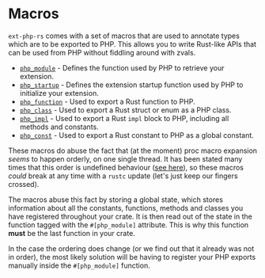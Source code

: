 # Macros

`ext-php-rs` comes with a set of macros that are used to annotate types which
are to be exported to PHP. This allows you to write Rust-like APIs that can be
used from PHP without fiddling around with zvals.

- [`php_module`] - Defines the function used by PHP to retrieve your extension.
- [`php_startup`] - Defines the extension startup function used by PHP to
  initialize your extension.
- [`php_function`] - Used to export a Rust function to PHP.
- [`php_class`] - Used to export a Rust struct or enum as a PHP class.
- [`php_impl`] - Used to export a Rust `impl` block to PHP, including all
  methods and constants.
- [`php_const`] - Used to export a Rust constant to PHP as a global constant.

These macros do abuse the fact that (at the moment) proc macro expansion _seems_
to happen orderly, on one single thread. It has been stated many times that this
order is undefined behaviour ([see here]), so these macros _could_ break at any
time with a `rustc` update (let's just keep our fingers crossed).

The macros abuse this fact by storing a global state, which stores information
about all the constants, functions, methods and classes you have registered
throughout your crate. It is then read out of the state in the function tagged
with the `#[php_module]` attribute. This is why this function **must** be the
last function in your crate.

In the case the ordering does change (or we find out that it already was not in
order), the most likely solution will be having to register your PHP exports
manually inside the `#[php_module]` function.

[`php_module`]: ./module.md
[`php_startup`]: ./module_startup.md
[`php_function`]: ./function.md
[`php_class`]: ./structs.md
[`php_impl`]: ./impl.md
[`php_const`]: ./constant.md
[see here]: https://github.com/rust-lang/reference/issues/578
